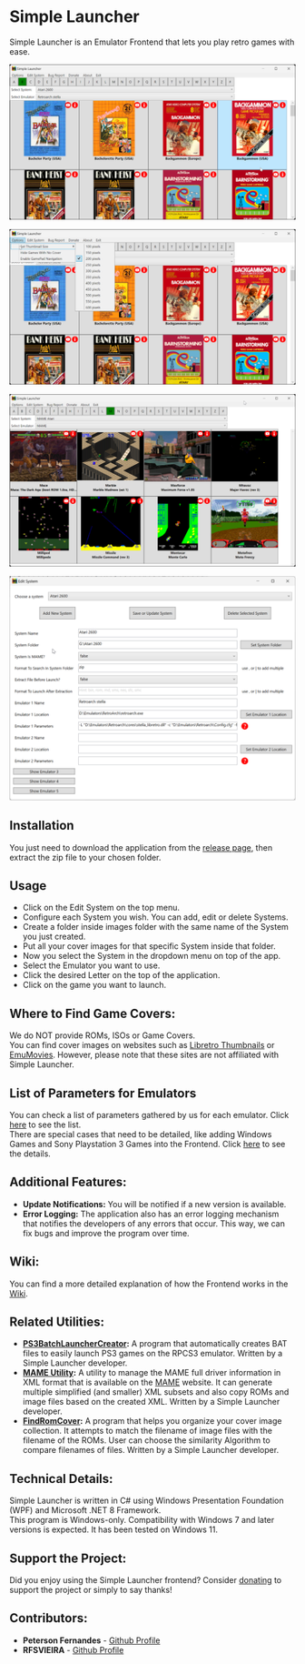 # Simple Launcher

Simple Launcher is an Emulator Frontend that lets you play retro games with ease.

![Screenshot](screenshot.png)

![Screenshot](screenshot2.png)

![Screenshot](screenshot3.png)

![Screenshot](screenshot4.png)

## Installation

You just need to download the application from the [release page](https://github.com/drpetersonfernandes/SimpleLauncher/releases), then extract the zip file to your chosen folder.

## Usage

* Click on the Edit System on the top menu.
* Configure each System you wish. You can add, edit or delete Systems.
* Create a folder inside images folder with the same name of the System you just created.
* Put all your cover images for that specific System inside that folder.
* Now you select the System in the dropdown menu on top of the app.
* Select the Emulator you want to use.
* Click the desired Letter on the top of the application.
* Click on the game you want to launch.

## Where to Find Game Covers:

We do NOT provide ROMs, ISOs or Game Covers.<br>
You can find cover images on websites such as [Libretro Thumbnails](https://github.com/libretro-thumbnails/libretro-thumbnails) or [EmuMovies](https://emumovies.com). However, please note that these sites are not affiliated with Simple Launcher.

## List of Parameters for Emulators

You can check a list of parameters gathered by us for each emulator. Click [here](https://github.com/drpetersonfernandes/SimpleLauncher/wiki/parameters) to see the list.<br>
There are special cases that need to be detailed, like adding Windows Games and Sony Playstation 3 Games into the Frontend. Click [here](https://github.com/drpetersonfernandes/SimpleLauncher/wiki#special-settings) to see the details.

## Additional Features:

- **Update Notifications:** You will be notified if a new version is available.
- **Error Logging:** The application also has an error logging mechanism that notifies the developers of any errors that occur. This way, we can fix bugs and improve the program over time.

## Wiki:

You can find a more detailed explanation of how the Frontend works in the [Wiki](https://github.com/drpetersonfernandes/SimpleLauncher/wiki).

## Related Utilities:

- **[PS3BatchLauncherCreator](https://github.com/drpetersonfernandes/ps3batchlaunchercreator):** A program that automatically creates BAT files to easily launch PS3 games on the RPCS3 emulator. Written by a Simple Launcher developer.
- **[MAME Utility](https://github.com/drpetersonfernandes/MAMEUtility):** A utility to manage the MAME full driver information in XML format that is available on the [MAME](https://www.mamedev.org/release.html)  website. It can generate multiple simplified (and smaller) XML subsets and also copy ROMs and image files based on the created XML. Written by a Simple Launcher developer.
- **[FindRomCover](https://github.com/drpetersonfernandes/FindRomCover):** A program that helps you organize your cover image collection. It attempts to match the filename of image files with the filename of the ROMs. User can choose the similarity Algorithm to compare filenames of files. Written by a Simple Launcher developer.

## Technical Details:

Simple Launcher is written in C# using Windows Presentation Foundation (WPF) and Microsoft .NET 8 Framework.<br>
This program is Windows-only. Compatibility with Windows 7 and later versions is expected. It has been tested on Windows 11.

## Support the Project:

Did you enjoy using the Simple Launcher frontend? Consider [donating](https://www.buymeacoffee.com/purelogiccode) to support the project or simply to say thanks!

## Contributors:

- **Peterson Fernandes** - [Github Profile](https://github.com/drpetersonfernandes)
- **RFSVIEIRA** - [Github Profile](https://github.com/RFSVIEIRA)